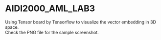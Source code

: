# AIDI2000_AML_LAB3
Using Tensor board by Tensorflow to visualize the vector embedding in 3D space.</br>
Check the PNG file for the sample screenshot.
